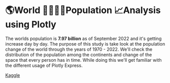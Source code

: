 # 🌎World 👨‍👨‍👧‍👦Population 📈Analysis using Plotly

The worlds population is **7.97 billion** as of September 2022 and it's getting increase day by day. The purpose of this study is take look at the population change of the world through the years of 1970 - 2022. We'll check the distribution of the population among the continents and change of the space that every person has in time. While doing this we'll get familiar with the different usage of Plotly Express. 

[Kaggle](https://www.kaggle.com/datasets/iamsouravbanerjee/world-population-dataset)
